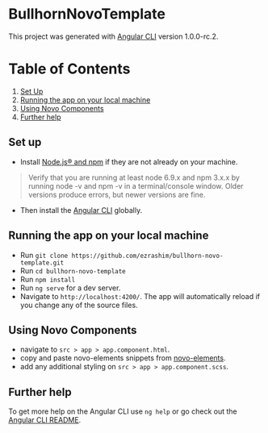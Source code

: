 # BullhornNovoTemplate

This project was generated with [Angular CLI](https://github.com/angular/angular-cli) version 1.0.0-rc.2.

# Table of Contents
1. [Set Up](#setup)
2. [Running the app on your local machine](#running-app)
3. [Using Novo Components](#use-novo)
4. [Further help](#help)

## Set up <a id="setup"></a>
* Install [Node.js® and npm](https://nodejs.org/en/download/) if they are not already on your machine.

> Verify that you are running at least node 6.9.x and npm 3.x.x by running node -v and npm -v in a terminal/console window. Older versions produce errors, but newer versions are fine.

* Then install the [Angular CLI](https://github.com/angular/angular-cli) globally.

## Running the app on your local machine <a id="running-app"></a>

* Run `git clone https://github.com/ezrashim/bullhorn-novo-template.git`
* Run `cd bullhorn-novo-template`
* Run `npm install`
* Run `ng serve` for a dev server.
* Navigate to `http://localhost:4200/`. The app will automatically reload if you change any of the source files.

## Using Novo Components <a id="use-novo"></a>

* navigate to `src > app > app.component.html`.
* copy and paste novo-elements snippets from [novo-elements](http://bullhorn.github.io/novo-elements/#/button).
* add any additional styling on `src > app > app.component.scss`.

## Further help <a id="help"></a>

To get more help on the Angular CLI use `ng help` or go check out the [Angular CLI README](https://github.com/angular/angular-cli/blob/master/README.md).

